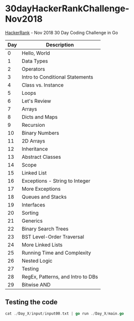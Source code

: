 # 30dayHackerRankChallenge-Nov2018
[HackerRank](https://www.hackerrank.com) - Nov 2018 30 Day Coding Challenge in Go

Day | Description
--- | ------------------------
0   | Hello, World
1   | Data Types
2   | Operators
3   | Intro to Conditional Statements
4   | Class vs. Instance
5   | Loops
6   | Let's Review
7   | Arrays
8   | Dicts and Maps
9   | Recursion
10  | Binary Numbers
11  | 2D Arrays
12  | Inheritance
13  | Abstract Classes
14  | Scope
15  | Linked List
16  | Exceptions - String to Integer
17  | More Exceptions
18  | Queues and Stacks
19  | Interfaces
20  | Sorting
21  | Generics
22  | Binary Search Trees
23  | BST Level-Order Traversal
24  | More Linked Lists
25  | Running Time and Complexity
26  | Nested Logic
27  | Testing
28  | RegEx, Patterns, and Intro to DBs
29  | Bitwise AND

## Testing the code
```go
cat ./Day_X/input/input00.txt | go run ./Day_X/main.go
```